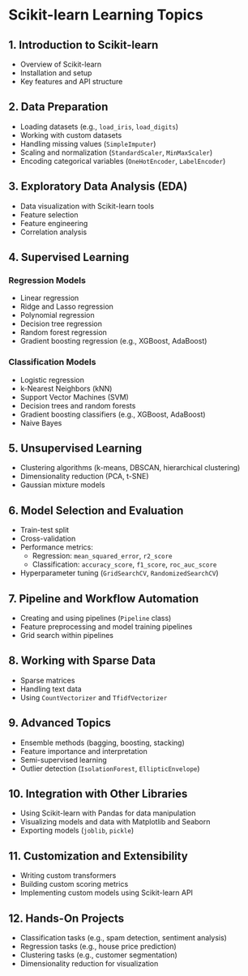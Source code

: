 # Scikit-learn Learning Topics

## 1. Introduction to Scikit-learn
- Overview of Scikit-learn
- Installation and setup
- Key features and API structure

## 2. Data Preparation
- Loading datasets (e.g., `load_iris`, `load_digits`)
- Working with custom datasets
- Handling missing values (`SimpleImputer`)
- Scaling and normalization (`StandardScaler`, `MinMaxScaler`)
- Encoding categorical variables (`OneHotEncoder`, `LabelEncoder`)

## 3. Exploratory Data Analysis (EDA)
- Data visualization with Scikit-learn tools
- Feature selection
- Feature engineering
- Correlation analysis

## 4. Supervised Learning
### Regression Models
- Linear regression
- Ridge and Lasso regression
- Polynomial regression
- Decision tree regression
- Random forest regression
- Gradient boosting regression (e.g., XGBoost, AdaBoost)

### Classification Models
- Logistic regression
- k-Nearest Neighbors (kNN)
- Support Vector Machines (SVM)
- Decision trees and random forests
- Gradient boosting classifiers (e.g., XGBoost, AdaBoost)
- Naive Bayes

## 5. Unsupervised Learning
- Clustering algorithms (k-means, DBSCAN, hierarchical clustering)
- Dimensionality reduction (PCA, t-SNE)
- Gaussian mixture models

## 6. Model Selection and Evaluation
- Train-test split
- Cross-validation
- Performance metrics:
  - Regression: `mean_squared_error`, `r2_score`
  - Classification: `accuracy_score`, `f1_score`, `roc_auc_score`
- Hyperparameter tuning (`GridSearchCV`, `RandomizedSearchCV`)

## 7. Pipeline and Workflow Automation
- Creating and using pipelines (`Pipeline` class)
- Feature preprocessing and model training pipelines
- Grid search within pipelines

## 8. Working with Sparse Data
- Sparse matrices
- Handling text data
- Using `CountVectorizer` and `TfidfVectorizer`

## 9. Advanced Topics
- Ensemble methods (bagging, boosting, stacking)
- Feature importance and interpretation
- Semi-supervised learning
- Outlier detection (`IsolationForest`, `EllipticEnvelope`)

## 10. Integration with Other Libraries
- Using Scikit-learn with Pandas for data manipulation
- Visualizing models and data with Matplotlib and Seaborn
- Exporting models (`joblib`, `pickle`)

## 11. Customization and Extensibility
- Writing custom transformers
- Building custom scoring metrics
- Implementing custom models using Scikit-learn API

## 12. Hands-On Projects
- Classification tasks (e.g., spam detection, sentiment analysis)
- Regression tasks (e.g., house price prediction)
- Clustering tasks (e.g., customer segmentation)
- Dimensionality reduction for visualization